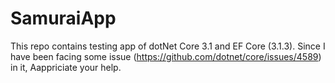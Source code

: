 # SamuraiApp
This repo contains testing app of dotNet Core 3.1 and EF Core (3.1.3).
Since I have been facing some issue (https://github.com/dotnet/core/issues/4589) in it, Aappriciate your help. 
